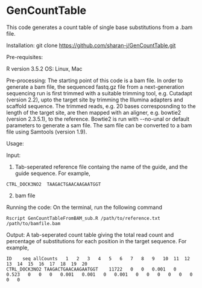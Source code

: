 # GenCountTable


This code generates a count table of single base substitutions from a .bam file.

Installation:
git clone https://github.com/sharan-j/GenCountTable.git

Pre-requisites:
  
  R version 3.5.2
  OS: Linux, Mac

Pre-processing:
The starting point of this code is a bam file. 
In order to generate a bam file, the sequenced fastq.gz file from a next-generation sequencing run is first trimmed with a suitable trimming tool, e.g. Cutadapt (version 2.2), upto the target site by trimming the Illumina adapters and scaffold sequence. The trimmed reads, e.g. 20 bases corresposnding to the length of the target site, are then mapped with an aligner, e.g. bowtie2 (version 2.3.5.1), to the reference. Bowtie2 is run with --no-unal or default parameters to generate a sam file. The sam file can be converted to a bam file using Samtools (version 1.9).

Usage:

Input:
1. Tab-seperated reference file containg the name of the guide, and the guide sequence. For example,
  
  ```
  CTRL_DOCK3NO2  TAAGACTGAACAAGAATGGT
  ```

2. bam file
  
  
Running the code:
On the terminal, run the following command

```
Rscript GenCountTableFromBAM_sub.R /path/to/reference.txt /path/to/bamfile.bam
```

Output:
A tab-seperated count table giving the total read count and percentage of substitutions for each position in the target sequence. For example, 
  
  ```
  ID	seq	allCounts	1	2	3	4	5	6	7	8	9	10	11	12	13	14	15	16	17	18	19	20
  CTRL_DOCK3NO2	TAAGACTGAACAAGAATGGT	11722	0	0	0.001	0	0.523	0	0	0	0.001	0.001	0	0.001	0	0	0	0	0	0	0	0
  ```

